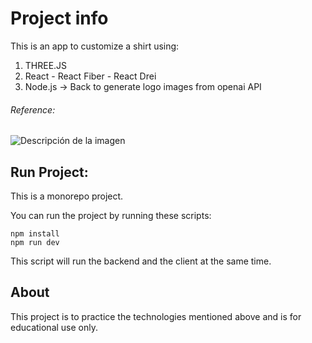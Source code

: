# Project info

This is an app to customize a shirt using:

1. THREE.JS
2. React - React Fiber - React Drei
3. Node.js -> Back to generate logo images from openai API

###### Reference:



<image src="1716227919746.png" alt="Descripción de la imagen">


## Run Project:

This is a monorepo project.

You can run the project by running these scripts:

```
npm install
npm run dev
```

This script will run the backend and the client at the same time.

## About

This project is to practice the technologies mentioned above and is for educational use only.
